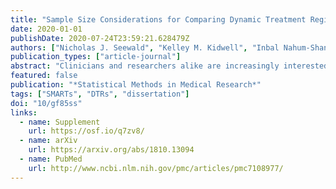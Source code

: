 ```yaml
---
title: "Sample Size Considerations for Comparing Dynamic Treatment Regimens in a Sequential Multiple-Assignment Randomized Trial with a Continuous Longitudinal Outcome"
date: 2020-01-01
publishDate: 2020-07-24T23:59:21.628479Z
authors: ["Nicholas J. Seewald", "Kelley M. Kidwell", "Inbal Nahum-Shani", "Tianshuang Wu", "James R. McKay", "Daniel Almirall"]
publication_types: ["article-journal"]
abstract: "Clinicians and researchers alike are increasingly interested in how best to personalize interventions. A dynamic treatment regimen is a sequence of prespecified decision rules which can be used to guide the delivery of a sequence of treatments or interventions that is tailored to the changing needs of the individual. The sequential multiple-assignment randomized trial is a research tool which allows for the construction of effective dynamic treatment regimens. We derive easy-to-use formulae for computing the total sample size for three common two-stage sequential multiple-assignment randomized trial designs in which the primary aim is to compare mean end-of-study outcomes for two embedded dynamic treatment regimens which recommend different first-stage treatments. The formulae are derived in the context of a regression model which leverages information from a longitudinal outcome collected over the entire study. We show that the sample size formula for a sequential multiple-assignment randomized trial can be written as the product of the sample size formula for a standard two-arm randomized trial, a deflation factor that accounts for the increased statistical efficiency resulting from a longitudinal analysis, and an inflation factor that accounts for the design of a sequential multiple-assignment randomized trial. The sequential multiple-assignment randomized trial design inflation factor is typically a function of the anticipated probability of response to first-stage treatment. We review modeling and estimation for dynamic treatment regimen effect analyses using a longitudinal outcome from a sequential multiple-assignment randomized trial, as well as the estimation of standard errors. We also present estimators for the covariance matrix for a variety of common working correlation structures. Methods are motivated using the ENGAGE study, a sequential multiple-assignment randomized trial aimed at developing a dynamic treatment regimen for increasing motivation to attend treatments among alcohol- and cocaine-dependent patients."
featured: false
publication: "*Statistical Methods in Medical Research*"
tags: ["SMARTs", "DTRs", "dissertation"]
doi: "10/gf85ss"
links:
  - name: Supplement
    url: https://osf.io/q7zv8/
  - name: arXiv
    url: https://arxiv.org/abs/1810.13094
  - name: PubMed
    url: http://www.ncbi.nlm.nih.gov/pmc/articles/pmc7108977/
---
```

